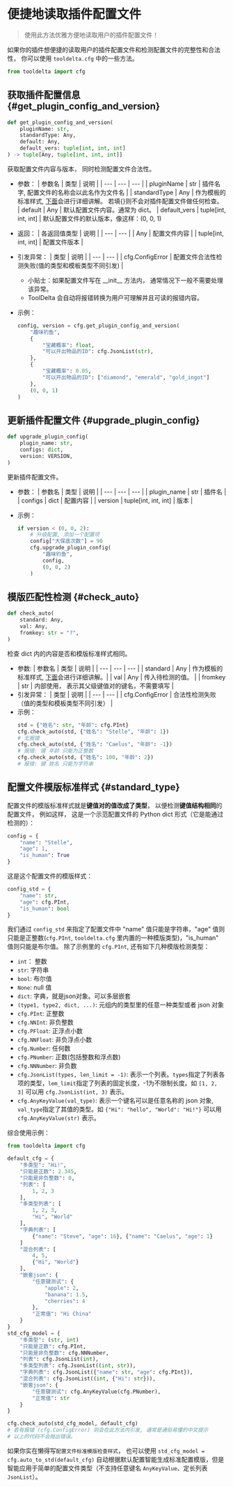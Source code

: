 # 便捷地读取插件配置文件

> 使用此方法优雅方便地读取用户的插件配置文件！

如果你的插件想便捷的读取用户的插件配置文件和检测配置文件的完整性和合法性， 你可以使用 `tooldelta.cfg` 中的一些方法。

```python
from tooldelta import cfg
```

## 获取插件配置信息 {#get_plugin_config_and_version}
```python
def get_plugin_config_and_version(
    pluginName: str,
    standardType: Any,
    default: Any,
    default_vers: tuple[int, int, int]
) -> tuple[Any, tuple[int, int, int]]
```
获取配置文件内容与版本， 同时检测配置文件合法性。
- 参数：
    | 参数名 | 类型 | 说明 |
    | --- | --- | --- |
    | pluginName | str | 插件名字, 配置文件的名称会以此名作为文件名 |
    | standardType | Any | 作为模板的标准样式, [下面](#standard_type)会进行详细讲解。 若填{}则不会对插件配置文件做任何检查。
    | default | Any | 默认配置文件内容。通常为 dict。
    | default_vers | tuple[int, int, int] | 默认配置文件的默认版本，像这样：(0, 0, 1)
- 返回：
    | 各返回值类型 | 说明 |
    | --- | --- |
    | Any | 配置文件内容 |
    | tuple[int, int, int] | 配置文件版本 |
- 引发异常：
    | 类型 | 说明 |
    | --- | --- |
    | cfg.ConfigError | 配置文件合法性检测失败(值的类型和模板类型不同引发) |
    
    - 小贴士：如果配置文件写在 \_\_init\_\_ 方法内， 通常情况下一般不需要处理该异常。
    - ToolDelta 会自动将报错转换为用户可理解并且可读的报错内容。
- 示例：
    ```python
    config, version = cfg.get_plugin_config_and_version(
        "趣味钓鱼",
        {
            "宝藏概率": float,
            "可以开出物品的ID": cfg.JsonList(str),
        },
        {
            "宝藏概率": 0.05,
            "可以开出物品的ID": ["diamond", "emerald", "gold_ingot"]
        },
        (0, 0, 1)
    )
    ```

## 更新插件配置文件 {#upgrade_plugin_config}
```python
def upgrade_plugin_config(
    plugin_name: str,
    configs: dict,
    version: VERSION,
)
```
更新插件配置文件。
- 参数：
    | 参数名 | 类型 | 说明 |
    | --- | --- | --- |
    | plugin_name | str | 插件名 |
    | configs | dict | 配置内容 |
    | version | tuple[int, int, int] | 版本 |

- 示例：
    ```python
    if version < (0, 0, 2):
        # 升级配置, 添加一个配置项
        config["大保底次数"] = 90
        cfg.upgrade_plugin_config(
            "趣味钓鱼",
            config,
            (0, 0, 2)
        )
    ```

## 模版匹配性检测 {#check_auto}
```python
def check_auto(
    standard: Any,
    val: Any,
    fromkey: str = "?",
)
```
检查 dict 内的内容是否和模版标准样式相同。
- 参数:
    | 参数名 | 类型 | 说明 |
    | --- | --- | --- |
    | standard | Any | 作为模板的标准样式, [下面](#standard_type)会进行详细讲解。|
    | val | Any | 传入待检测的值。 |
    | fromkey | str | 内部使用， 表示其父级键值对的键名，不需要填写 |
- 引发异常：
    | 类型 | 说明 |
    | --- | --- |
    | cfg.ConfigError | 合法性检测失败（值的类型和模板类型不同引发） |
- 示例：
    ```python
    std = {"姓名": str, "年龄": cfg.PInt}
    cfg.check_auto(std, {"姓名": "Stelle", "年龄": 1})
    # 无报错
    cfg.check_auto(std, {"姓名": "Caelus", "年龄": -1})
    # 报错: 键 年龄 只能为正整数
    cfg.check_auto(std, {"姓名": 100, "年龄": 2})
    # 报错: 键 姓名 只能为字符串
    ```

## 配置文件模版标准样式 {#standard_type}
配置文件的模版标准样式就是**键值对的值改成了类型**， 以便检测**键值结构相同**的配置文件， 例如这样，
这是一个示范配置文件的 Python dict 形式（它是能通过检测的）：
```python
config = {
    "name": "Stelle",
    "age": 1,
    "is_human": True
}
```
这是这个配置文件的模版样式：
```python
config_std = {
    "name": str,
    "age": cfg.PInt,
    "is_human": bool
}
```
我们通过 `config_std` 来指定了配置文件中 "name" 值只能是字符串，"age" 值则只能是正整数(`cfg.PInt`, `tooldelta.cfg` 里内置的一种模版类型)，"is_human" 值则只能是布尔值。
除了示例里的 `cfg.PInt`, 还有如下几种模版检测类型：
- `int`： 整数
- `str`: 字符串
- `bool`: 布尔值
- `None`: null 值
- `dict`: 字典，就是json对象。可以多层嵌套
- `(type1, type2, dict, ...)`: 元组内的类型里的任意一种类型或者 json 对象
- `cfg.PInt`: 正整数
- `cfg.NNInt`: 非负整数
- `cfg.PFloat`: 正浮点小数
- `cfg.NNFloat`: 非负浮点小数
- `cfg.Number`: 任何数
- `cfg.PNumber`: 正数(包括整数和浮点数)
- `cfg.NNNumber`: 非负数
- `cfg.JsonList(types, len_limit = -1)`: 表示一个列表。`types`指定了列表各项的类型，`lem_limit`指定了列表的固定长度，-1为不限制长度。如 `[1, 2, 3]` 可以用 `cfg.JsonList(int, 3)` 表示。
- `cfg.AnyKeyValue(val_type)`: 表示一个键名可以是任意名称的 json 对象, `val_type`指定了其值的类型。如 `{"Hi": "hello", "World": "Hi!"}` 可以用 `cfg.AnyKeyValue(str)` 表示。

综合使用示例：
```python
from tooldelta import cfg

default_cfg = {
    "多类型": "Hi!",
    "只能是正数": 2.345,
    "只能是非负整数": 0,
    "列表": [
        1, 2, 3
    ],
    "多类型列表": [
        1, 2, 3,
        "Hi", "World"
    ],
    "字典列表": [
        {"name": "Steve", "age": 16}, {"name": "Caelus", "age": 1}
    ]
    "混合列表": [
        4, 5,
        {"Hi", "World"}
    ],
    "嵌套json": {
        "任意键测试": {
            "apple": 2,
            "banana": 1.5,
            "cherries": 4
        },
        "正常值": "Hi China"
    }
}
std_cfg_model = {
    "多类型": (str, int)
    "只能是正数": cfg.PInt,
    "只能是非负整数": cfg.NNNumber,
    "列表": cfg.JsonList(int),
    "多类型列表": cfg.JsonList((int, str)),
    "字典列表": cfg.JsonList({"name": str, "age": cfg.PInt}),
    "混合列表": cfg.JsonList((int, {"Hi": str})),
    "嵌套json": {
        "任意键测试": cfg.AnyKeyValue(cfg.PNumber),
        "正常值": str
    }
}

cfg.check_auto(std_cfg_model, default_cfg)
# 若有报错 (cfg.ConfigError) 则会在此方法内引发, 通常是通俗易懂的中文提示
# 以上的代码不会抛出错误。
```

如果你实在懒得写`配置文件标准模版检查样式`， 也可以使用 `std_cfg_model = cfg.auto_to_std(default_cfg)` 自动根据默认配置智能生成标准配置模版，但是智能应用于简单的配置文件类型（不支持任意键名 `AnyKeyValue`、定长列表 `JsonList`）。